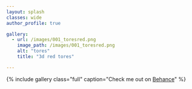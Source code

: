 ```yaml
---
layout: splash
classes: wide
author_profile: true

gallery:
  - url: /images/001_toresred.png
    image_path: /images/001_toresred.png
    alt: "tores"
    title: "3d red tores"

---
```



{% include gallery class="full" caption="Check me out on [Behance](https://behance.com/lasalarin)" %}
